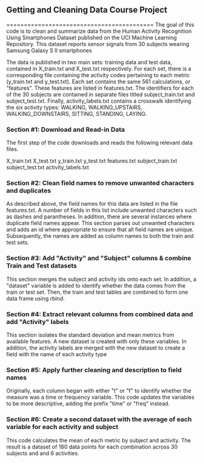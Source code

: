 
## Getting and Cleaning Data Course Project
==========================================
The goal of this code is to clean and summarize data from the Human Activity Recognition Using Smartphones Dataset published on the UCI Machine Learning Repository. This dataset reports sensor signals from 30 subjects wearing Samsung Galaxy S II smartphones

The data is published in two main sets: training data and test data, contained in X_train.txt and X_test.txt respectively. For each set, there is a corresponding file containing the activity codes pertaining to each metric (y_train.txt and y_test.txt). Each set contains the same 561 calculations, or "features". These features are listed in features.txt. The identifiers for each of the 30 subjects are contained in separate files titled subject_train.txt and subject_test.txt. Finally, activity_labels.txt contains a crosswalk identifying the six activity types: WALKING, WALKING_UPSTAIRS, WALKING_DOWNSTAIRS, SITTING, STANDING, LAYING.


### Section #1: Download and Read-in Data

The first step of the code downloads and reads the following relevant data files.

X_train.txt 
X_test.txt
y_train.txt
y_test.txt
features.txt
subject_train.txt
subject_test.txt
activity_labels.txt

### Section #2: Clean field names to remove unwanted characters and duplicates

As described above, the field names for this data are listed in the file features.txt. A number of fields in this list include unwanted characters such as dashes and parantheses. In addition, there are several instances where duplicate field names appear. This section parses out unwanted characters and adds an id where appropriate to ensure that all field names are unique. Subsequently, the names are added as column names to both the train and test sets.

### Section #3: Add "Activity" and "Subject" columns & combine Train and Test datasets

This section merges the subject and activity ids onto each set. In addition, a "dataset" variable is added to identify whether the data comes from the train or test set. Then, the train and test tables are combined to form one data frame using rbind.

### Section #4: Extract relevant columns from combined data and add "Activity" labels

This section isolates the standard deviation and mean metrics from available features. A new dataset is created with only these variables. In addition, the activity labels are merged with the new dataset to create a field with the name of each activity type

### Section #5: Apply further cleaning and description to field names

Originally, each column began with either "t" or "f" to identify whether the measure was a time or frequency variable. This code updates the variables to be more descriptive, adding the prefix "time" or "freq" instead.

### Section #6: Create a second dataset with the average of each variable for each activity and subject

This code calculates the mean of each metric by subject and activity. The result is a dataset of 180 data points for each combination across 30 subjects and and 6 activities.
